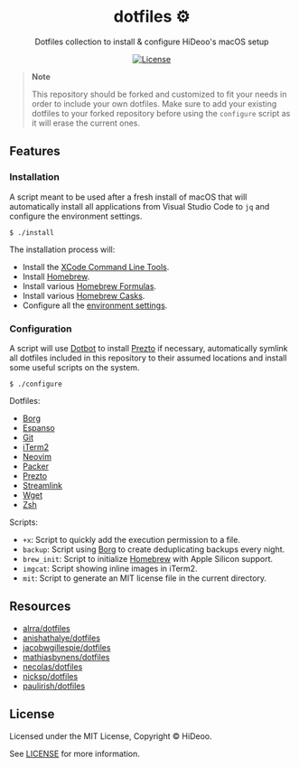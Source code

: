 <div align="center">
  <h1>dotfiles ⚙️</h1>
  <p>Dotfiles collection to install & configure HiDeoo's macOS setup</p>
</div>

<div align="center">
  <a href="https://github.com/HiDeoo/dotfiles/blob/main/LICENSE">
    <img alt="License" src="https://badgen.net/github/license/HiDeoo/dotfiles" />
  </a>
  <br />
</div>

> **Note**
>
> This repository should be forked and customized to fit your needs in order to include your own dotfiles. Make sure to add your existing dotfiles to your forked repository before using the `configure` script as it will erase the current ones.

## Features

### Installation

A script meant to be used after a fresh install of macOS that will automatically install all applications from Visual Studio Code to `jq` and configure the environment settings.

```shell
$ ./install
```

The installation process will:

- Install the [XCode Command Line Tools](https://developer.apple.com/library/archive/technotes/tn2339/_index.html#//apple_ref/doc/uid/DTS40014588-CH1-WHAT_IS_THE_COMMAND_LINE_TOOLS_PACKAGE_).
- Install [Homebrew](https://brew.sh/).
- Install various [Homebrew Formulas](src/install/formulas.sh).
- Install various [Homebrew Casks](src/install/casks.sh).
- Configure all the [environment settings](src/install/settings.sh).

### Configuration

A script will use [Dotbot](https://github.com/anishathalye/dotbot) to install [Prezto](https://github.com/sorin-ionescu/prezto) if necessary, automatically symlink all dotfiles included in this repository to their assumed locations and install some useful scripts on the system.

```shell
$ ./configure
```

Dotfiles:

- [Borg](https://borgbackup.readthedocs.io/)
- [Espanso](https://github.com/espanso/espanso)
- [Git](https://git-scm.com/docs/git-config)
- [iTerm2](https://iterm2.com/documentation-preferences.html)
- [Neovim](https://neovim.io/doc/user/starting.html#init.lua)
- [Packer](https://github.com/wbthomason/packer.nvim)
- [Prezto](https://github.com/sorin-ionescu/prezto)
- [Streamlink](https://streamlink.github.io/cli/config.html)
- [Wget](https://www.gnu.org/software/wget/manual/html_node/Wgetrc-Commands.html)
- [Zsh](http://zsh.sourceforge.net/Intro/intro_3.html#SEC3)

Scripts:

- `+x`: Script to quickly add the execution permission to a file.
- `backup`: Script using [Borg](https://borgbackup.readthedocs.io/) to create deduplicating backups every night.
- `brew_init`: Script to initialize [Homebrew](https://brew.sh/) with Apple Silicon support.
- `imgcat`: Script showing inline images in iTerm2.
- `mit`: Script to generate an MIT license file in the current directory.

## Resources

- [alrra/dotfiles](https://github.com/alrra/dotfiles)
- [anishathalye/dotfiles](https://github.com/anishathalye/dotfiles)
- [jacobwgillespie/dotfiles](https://github.com/jacobwgillespie/dotfiles)
- [mathiasbynens/dotfiles](https://github.com/mathiasbynens/dotfiles)
- [necolas/dotfiles](https://github.com/necolas/dotfiles)
- [nicksp/dotfiles](https://github.com/nicksp/dotfiles)
- [paulirish/dotfiles](https://github.com/paulirish/dotfiles)

## License

Licensed under the MIT License, Copyright © HiDeoo.

See [LICENSE](https://github.com/HiDeoo/dotfiles/blob/main/LICENSE) for more information.
